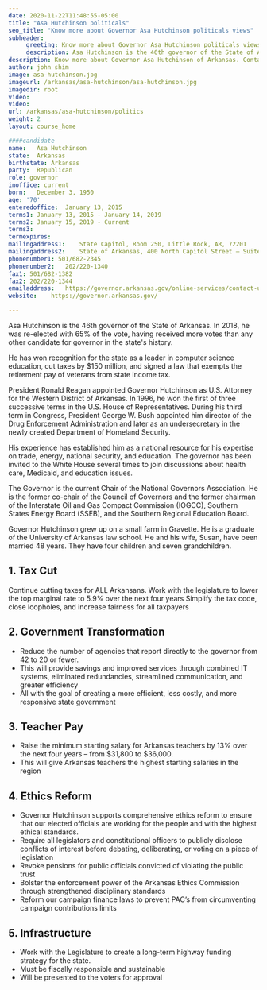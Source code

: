 ```yaml
---
date: 2020-11-22T11:48:55-05:00
title: "Asa Hutchinson politicals"
seo_title: "Know more about Governor Asa Hutchinson politicals views"
subheader:
     greeting: Know more about Governor Asa Hutchinson politicals views
     description: Asa Hutchinson is the 46th governor of the State of Arkansas. In 2018, he was re-elected with 65% of the vote, having received more votes than any other candidate for governor in the state's history.
description: Know more about Governor Asa Hutchinson of Arkansas. Contact information for Asa Hutchinson includes his email address, phone number, and mailing address.
author: john shim
image: asa-hutchinson.jpg
imageurl: /arkansas/asa-hutchinson/asa-hutchinson.jpg
imagedir: root
video:
video:
url: /arkansas/asa-hutchinson/politics
weight: 2
layout: course_home

####candidate
name:	Asa Hutchinson
state:	Arkansas
birthstate: Arkansas
party:	Republican
role: governor
inoffice: current
born:	December 3, 1950
age: '70'
enteredoffice:	January 13, 2015 
terms1: January 13, 2015 - January 14, 2019
terms2: January 15, 2019 - Current
terms3: 
termexpires:	
mailingaddress1:	State Capitol, Room 250, Little Rock, AR, 72201
mailingaddress2:	State of Arkansas, 400 North Capitol Street – Suite 365 ,Washington, DC, 20001		
phonenumber1: 501/682-2345
phonenumber2:	202/220-1340
fax1: 501/682-1382
fax2: 202/220-1344
emailaddress:	https://governor.arkansas.gov/online-services/contact-us/
website:	https://governor.arkansas.gov/

---
```

Asa Hutchinson is the 46th governor of the State of Arkansas. In 2018, he was re-elected with 65% of the vote, having received more votes than any other candidate for governor in the state's history.

He has won recognition for the state as a leader in computer science education, cut taxes by $150 million, and signed a law that exempts the retirement pay of veterans from state income tax.

President Ronald Reagan appointed Governor Hutchinson as U.S. Attorney for the Western District of Arkansas. In 1996, he won the first of three successive terms in the U.S. House of Representatives. During his third term in Congress, President George W. Bush appointed him director of the Drug Enforcement Administration and later as an undersecretary in the newly created Department of Homeland Security.

His experience has established him as a national resource for his expertise on trade, energy, national security, and education. The governor has been invited to the White House several times to join discussions about health care, Medicaid, and education issues.

The Governor is the current Chair of the National Governors Association. He is the former co-chair of the Council of Governors and the former chairman of the Interstate Oil and Gas Compact Commission (IOGCC), Southern States Energy Board (SSEB), and the Southern Regional Education Board.

Governor Hutchinson grew up on a small farm in Gravette. He is a graduate of the University of Arkansas law school. He and his wife, Susan, have been married 48 years. They have four children and seven grandchildren.

## 1. Tax Cut

Continue cutting taxes for ALL Arkansans.
Work with the legislature to lower the top marginal rate to 5.9% over the next four years
Simplify the tax code, close loopholes, and increase fairness for all taxpayers

## 2. Government Transformation

* Reduce the number of agencies that report directly to the governor from 42 to 20 or fewer.
 * This will provide savings and improved services through combined IT systems, eliminated redundancies, streamlined communication, and greater efficiency
 * All with the goal of creating a more efficient, less costly, and more responsive state government

## 3. Teacher Pay

* Raise the minimum starting salary for Arkansas teachers by 13% over the next four years – from $31,800 to $36,000.
 * This will give Arkansas teachers the highest starting salaries in the region

## 4. Ethics Reform

* Governor Hutchinson supports comprehensive ethics reform to ensure that our elected officials are working for the people and with the highest ethical standards.
 * Require all legislators and constitutional officers to publicly disclose conflicts of interest before debating, deliberating, or voting on a piece of legislation
 * Revoke pensions for public officials convicted of violating the public trust
 * Bolster the enforcement power of the Arkansas Ethics Commission through strengthened disciplinary standards
 * Reform our campaign finance laws to prevent PAC’s from circumventing campaign contributions limits

## 5. Infrastructure

* Work with the Legislature to create a long-term highway funding strategy for the state.
 * Must be fiscally responsible and sustainable
 * Will be presented to the voters for approval